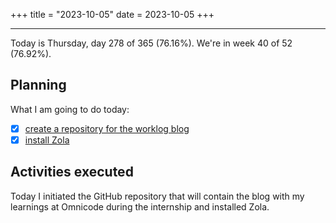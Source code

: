 +++
title = "2023-10-05"
date = 2023-10-05
+++

---

Today is Thursday, day 278 of 365 (76.16%). We're in week 40 of 52 (76.92%). 

## Planning

What I am going to do today: 

- [x] [create a repository for the worklog blog](https://github.com/OmnicodeSolutions/worklog-luisa)
- [x] [install Zola](https://github.com/orgs/OmnicodeSolutions/projects/3?pane=issue&itemId=40652167)

## Activities executed

Today I initiated the GitHub repository that will contain the blog with my learnings at Omnicode during the internship and installed Zola.